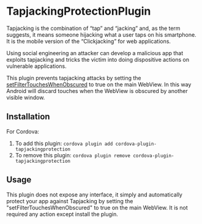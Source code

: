 TapjackingProtectionPlugin
==================

Tapjacking is the combination of “tap” and “jacking” and, as the term suggests, it means someone hijacking what a user taps on his smartphone. It is the mobile version of the “Clickjacking” for web applications.

Using social engineering an attacker can develop a malicious app that exploits tapjacking and tricks the victim into doing dispositive actions on vulnerable applications.

This plugin prevents tapjacking attacks by setting the [setFilterTouchesWhenObscured](https://developer.android.com/reference/android/view/View#setFilterTouchesWhenObscured(boolean)) to true on the main WebView.
In this way Android will discard touches when the WebView is obscured by another visible window. 


Installation
------------

For Cordova:

1. To add this plugin: `cordova plugin add cordova-plugin-tapjackingprotection` 
2. To remove this plugin: `cordova plugin remove cordova-plugin-tapjackingprotection` 

Usage
------

This plugin does not expose any interface, it simply and automatically protect your app against Tapjacking by setting the "setFilterTouchesWhenObscured" to true on the main WebView. 
It is not required any action except install the plugin.

